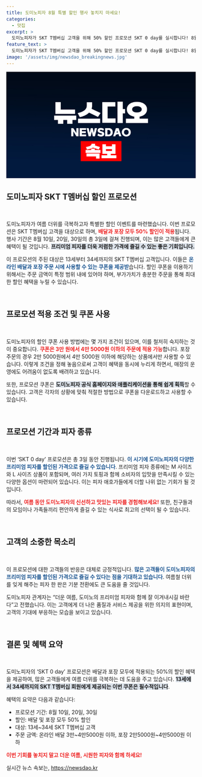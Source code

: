 ```yaml
---
title: 도미노피자 8월 특별 할인 행사 놓치지 마세요!
categories:
  - 맛집
excerpt: >
  도미노피자가 SKT T멤버십 고객을 위해 50% 할인 프로모션 SKT 0 day를 실시합니다! 8월 10일, 20일, 30일에 한정으로, 프리미엄 피자를 저렴하게 즐길 수 있는 기회를 놓치지 마세요!
feature_text: >
  도미노피자가 SKT T멤버십 고객을 위해 50% 할인 프로모션 SKT 0 day를 실시합니다! 8월 10일, 20일, 30일에 한정으로, 프리미엄 피자를 저렴하게 즐길 수 있는 기회를 놓치지 마세요!
image: '/assets/img/newsdao_breakingnews.jpg'
---
```


<p><img src="/assets/img/newsdao_breakingnews.jpg" alt="cryptoinkorea 속보" /></p>

<h2 data-ke-size="size26">도미노피자 SKT T멤버십 할인 프로모션</h2>

<p data-ke-size="size16">&nbsp;</p>

<p>도미노피자가 여름 더위를 극복하고자 특별한 할인 이벤트를 마련했습니다. 이번 프로모션은 SKT T멤버십 고객을 대상으로 하며, <b><span style="color: #ee2323;">배달과 포장 모두 50% 할인이 적용</span></b>됩니다. 행사 기간은 8월 10일, 20일, 30일의 총 3일에 걸쳐 진행되며, 이는 많은 고객들에게 큰 혜택이 될 것입니다. <b><span style="background-color: #21538527;">프리미엄 피자를 더욱 저렴한 가격에 즐길 수 있는 좋은 기회입니다.</span></b> </p>

<p>이 프로모션의 주된 대상은 13세부터 34세까지의 SKT T멤버십 고객입니다. 이들은 <b><span style="color: #1a5490;">온라인 배달과 포장 주문 시에 사용할 수 있는 쿠폰을 제공받</span></b>습니다. 할인 쿠폰을 이용하기 위해서는 주문 금액이 특정 범위 내에 있어야 하며, 부가가치가 충분한 주문을 통해 최대한 할인 혜택을 누릴 수 있습니다.</p>

<p><br /></p>

<h2 data-ke-size="size26">프로모션 적용 조건 및 쿠폰 사용</h2>

<p data-ke-size="size16">&nbsp;</p>

<p>도미노피자의 할인 쿠폰 사용 방법에는 몇 가지 조건이 있으며, 이를 철저히 숙지하는 것이 중요합니다. <b><span style="color: #ee2323;">쿠폰은 3만 원에서 4만 5000원 이하의 주문에 적용 가능</span></b>합니다. 포장 주문의 경우 2만 5000원에서 4만 5000원 이하에 해당하는 상품에서만 사용할 수 있습니다. 이렇게 조건을 정해 놓음으로써 고객이 혜택을 동시에 누리게 하면서, 매장의 운영에도 어려움이 없도록 배려하고 있습니다. </p>

<p>또한, 프로모션 쿠폰은 <b><span style="background-color: #21538527;">도미노피자 공식 홈페이지와 애플리케이션을 통해 쉽게 획득</span></b>할 수 있습니다. 고객은 각자의 상황에 맞춰 적절한 방법으로 쿠폰을 다운로드하고 사용할 수 있습니다. </p>

<p><br /></p>

<h2 data-ke-size="size26">프로모션 기간과 피자 종류</h2>

<p data-ke-size="size16">&nbsp;</p>

<p>이번 ‘SKT 0 day’ 프로모션은 총 3일 동안 진행됩니다. <b><span style="color: #1a5490;">이 시기에 도미노피자의 다양한 프리미엄 피자를 할인된 가격으로 즐길 수 있습니다</span></b>. 프리미엄 피자 종류에는 M 사이즈와 L 사이즈 상품이 포함되며, 여러 가지 토핑과 함께 소비자의 입맛을 만족시킬 수 있는 다양한 옵션이 마련되어 있습니다. 이는 피자 애호가들에게 더할 나위 없는 기회가 될 것입니다.</p>

<p>따라서, <b><span style="color: #ee2323;">여름 동안 도미노피자의 신선하고 맛있는 피자를 경험해보세요!</span></b> 또한, 친구들과의 모임이나 가족들끼리 편안하게 즐길 수 있는 식사로 최고의 선택이 될 수 있습니다.</p>

<p><br /></p>

<h2 data-ke-size="size26">고객의 소중한 목소리</h2>

<p data-ke-size="size16">&nbsp;</p>

<p>이 프로모션에 대한 고객들의 반응은 대체로 긍정적입니다. <b><span style="color: #1a5490;">많은 고객들이 도미노피자의 프리미엄 피자를 할인된 가격으로 즐길 수 있다는 점을 기대하고 있습니다</span></b>. 여름철 더위를 잊게 해주는 피자 한 판은 기분 전환에도 큰 도움을 줄 것입니다. </p>

<p>도미노피자 관계자는 “더운 여름, 도미노의 프리미엄 피자와 함께 잘 이겨내시길 바란다”고 전했습니다. 이는 고객에게 더 나은 품질과 서비스 제공을 위한 의지의 표현이며, 고객의 기대에 부응하는 모습을 보이고 있습니다.</p>

<p><br /></p>

<h2 data-ke-size="size26">결론 및 혜택 요약</h2>

<p data-ke-size="size16">&nbsp;</p>

<p>도미노피자의 ‘SKT 0 day’ 프로모션은 배달과 포장 모두에 적용되는 50%의 할인 혜택을 제공하여, 많은 고객들에게 여름 더위를 극복하는 데 도움을 주고 있습니다. <b><span style="background-color: #21538527;">13세에서 34세까지의 SKT T멤버십 회원에게 제공되는 이번 쿠폰은 필수적입니다</span></b>. </p>

<p>혜택의 요약은 다음과 같습니다:</p>

<ul>
    <li>프로모션 기간: 8월 10일, 20일, 30일</li>
    <li>할인: 배달 및 포장 모두 50% 할인</li>
    <li>대상: 13세~34세 SKT T멤버십 고객</li>
    <li>주문 금액: 온라인 배달 3만~4만5000원 이하, 포장 2만5000원~4만5000원 이하</li>
</ul>

<p><b><span style="color: #ee2323;">이번 기회를 놓치지 말고 더운 여름, 시원한 피자와 함께 하세요!</span></b></p>
실시간 뉴스 속보는, <a href="https://newsdao.kr" rel="dofollow">https://newsdao.kr</a>


